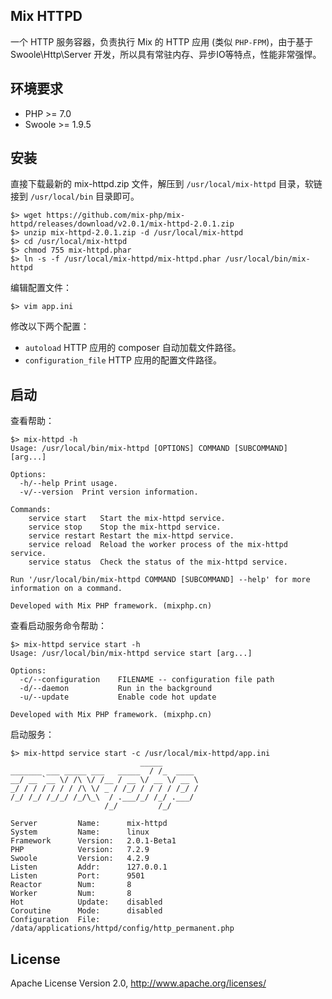 ## Mix HTTPD

一个 HTTP 服务容器，负责执行 Mix 的 HTTP 应用 (类似 `PHP-FPM`)，由于基于 Swoole\Http\Server 开发，所以具有常驻内存、异步IO等特点，性能非常强悍。

## 环境要求

* PHP >= 7.0
* Swoole >= 1.9.5

## 安装

直接下载最新的 mix-httpd.zip 文件，解压到 `/usr/local/mix-httpd` 目录，软链接到 `/usr/local/bin` 目录即可。

```
$> wget https://github.com/mix-php/mix-httpd/releases/download/v2.0.1/mix-httpd-2.0.1.zip
$> unzip mix-httpd-2.0.1.zip -d /usr/local/mix-httpd
$> cd /usr/local/mix-httpd
$> chmod 755 mix-httpd.phar
$> ln -s -f /usr/local/mix-httpd/mix-httpd.phar /usr/local/bin/mix-httpd
```

编辑配置文件：

```
$> vim app.ini
```

修改以下两个配置：

- `autoload` HTTP 应用的 composer 自动加载文件路径。
- `configuration_file` HTTP 应用的配置文件路径。

## 启动

查看帮助：

```
$> mix-httpd -h
Usage: /usr/local/bin/mix-httpd [OPTIONS] COMMAND [SUBCOMMAND] [arg...]

Options:
  -h/--help	Print usage.
  -v/--version	Print version information.

Commands:
    service start	Start the mix-httpd service.
    service stop	Stop the mix-httpd service.
    service restart	Restart the mix-httpd service.
    service reload	Reload the worker process of the mix-httpd service.
    service status	Check the status of the mix-httpd service.

Run '/usr/local/bin/mix-httpd COMMAND [SUBCOMMAND] --help' for more information on a command.

Developed with Mix PHP framework. (mixphp.cn)
```

查看启动服务命令帮助：

```
$> mix-httpd service start -h
Usage: /usr/local/bin/mix-httpd service start [arg...]

Options:
  -c/--configuration    FILENAME -- configuration file path
  -d/--daemon           Run in the background
  -u/--update           Enable code hot update

Developed with Mix PHP framework. (mixphp.cn)
```

启动服务：

```
$> mix-httpd service start -c /usr/local/mix-httpd/app.ini
                             _____
_______ ___ _____ ___   _____  / /_  ____
__/ __ `__ \/ /\ \/ /__ / __ \/ __ \/ __ \
_/ / / / / / / /\ \/ _ / /_/ / / / / /_/ /
/_/ /_/ /_/_/ /_/\_\  / .___/_/ /_/ .___/
                     /_/         /_/

Server         Name:      mix-httpd
System         Name:      linux
Framework      Version:   2.0.1-Beta1
PHP            Version:   7.2.9
Swoole         Version:   4.2.9
Listen         Addr:      127.0.0.1
Listen         Port:      9501
Reactor        Num:       8
Worker         Num:       8
Hot            Update:    disabled
Coroutine      Mode:      disabled
Configuration  File:      /data/applications/httpd/config/http_permanent.php
```

## License

Apache License Version 2.0, http://www.apache.org/licenses/

